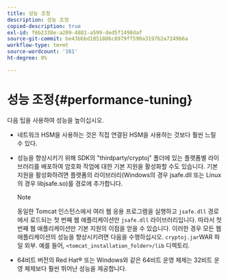 ```yaml
---
title: 성능 조정
description: 성능 조정
copied-description: true
exl-id: f6b2338e-a209-4881-a599-ded5f1498daf
source-git-commit: be43bbbd1051886c8979ff590a3197b2a7249b6a
workflow-type: tm+mt
source-wordcount: '161'
ht-degree: 0%

---
```


# 성능 조정{#performance-tuning}

다음 팁을 사용하여 성능을 높이십시오.

* 네트워크 HSM을 사용하는 것은 직접 연결된 HSM을 사용하는 것보다 훨씬 느릴 수 있다.
* 성능을 향상시키기 위해 SDK의 &quot;thirdparty/cryptoj&quot; 폴더에 있는 플랫폼별 라이브러리를 배포하여 암호화 작업에 대한 기본 지원을 활성화할 수도 있습니다. 기본 지원을 활성화하려면 플랫폼의 라이브러리(Windows의 경우 jsafe.dll 또는 Linux의 경우 libjsafe.so)를 경로에 추가합니다.

   >[!NOTE]
   >
   >동일한 Tomcat 인스턴스에서 여러 웹 응용 프로그램을 실행하고 `jsafe.dll` 경로에서 로드되는 첫 번째 웹 애플리케이션만 `jsafe.dll` 라이브러리입니다. 따라서 첫 번째 웹 애플리케이션만 기본 지원의 이점을 얻을 수 있습니다. 이러한 경우 모든 웹 애플리케이션의 성능을 향상시키려면 다음을 수행하십시오. `cryptoj.jar`WAR 파일 외부. 예를 들어, `<tomcat_installation_folder>/lib` 디렉토리.

* 64비트 버전의 Red Hat® 또는 Windows와 같은 64비트 운영 체제는 32비트 운영 체제보다 훨씬 뛰어난 성능을 제공합니다.
